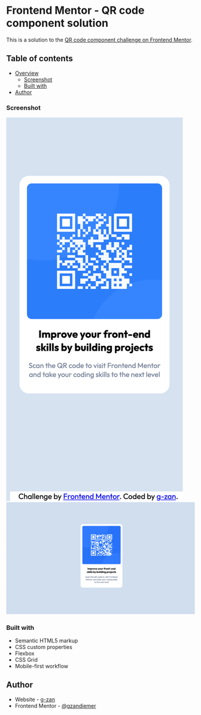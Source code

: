 # Frontend Mentor - QR code component solution

This is a solution to the [QR code component challenge on Frontend Mentor](https://www.frontendmentor.io/challenges/qr-code-component-iux_sIO_H). 

## Table of contents

- [Overview](#overview)
  - [Screenshot](#screenshot)
  - [Built with](#built-with)
- [Author](#author)

### Screenshot

![](./design/result-mobile.png)
![](./design/result-desktop.png)

### Built with

- Semantic HTML5 markup
- CSS custom properties
- Flexbox
- CSS Grid
- Mobile-first workflow

## Author

- Website - [g-zan](https://gzandiemer.com)
- Frontend Mentor - [@gzandiemer](https://www.frontendmentor.io/profile/gzandiemer)

